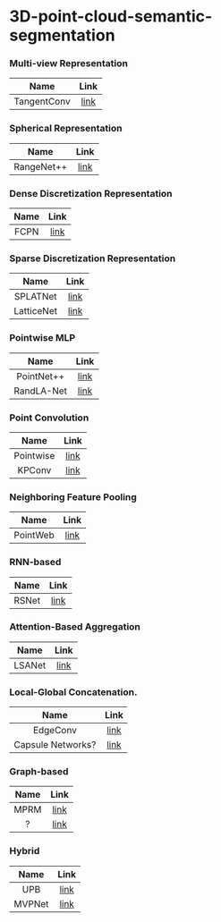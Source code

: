 # 3D-point-cloud-semantic-segmentation



### Multi-view Representation

| Name | Link |
|:---------:|:---------:|
| TangentConv | [link](https://github.com/tatarchm/tangent_conv) |



### Spherical Representation

| Name | Link |
|:---------:|:---------:|
| RangeNet++ | [link](https://github.com/PRBonn/rangenet_lib) |



### Dense Discretization Representation

| Name | Link |
|:---------:|:---------:|
| FCPN | [link](https://github.com/drethage/fully-convolutional-point-network) |




### Sparse Discretization Representation

| Name | Link |
|:---------:|:---------:|
| SPLATNet | [link](https://github.com/NVlabs/splatnet) |
| LatticeNet | [link](https://github.com/AIS-Bonn/lattice_net) |



### Pointwise MLP

| Name | Link |
|:---------:|:---------:|
| PointNet++  | [link](https://github.com/charlesq34/pointnet2) |
| RandLA-Net  | [link](https://github.com/QingyongHu/RandLA-Net) |




### Point Convolution

| Name | Link |
|:---------:|:---------:|
| Pointwise | [link](https://github.com/hkust-vgd/pointwise) |
| KPConv | [link](https://github.com/HuguesTHOMAS/KPConv) |


### Neighboring Feature Pooling
| Name | Link |
|:---------:|:---------:|
| PointWeb  | [link](https://github.com/hszhao/PointWeb) |


### RNN-based

| Name | Link |
|:---------:|:---------:|
| RSNet | [link](https://github.com/qianguih/RSNet) |


### Attention-Based Aggregation
| Name | Link |
|:---------:|:---------:|
| LSANet | [link](https://github.com/LinZhuoChen/LSANet) |


### Local-Global Concatenation.
| Name | Link |
|:---------:|:---------:|
| EdgeConv | [link](https://github.com/WangYueFt/dgcnn) |
| Capsule Networks? | [link](https://github.com/yongheng1991/3D-point-capsule-networks) |


### Graph-based 

| Name | Link |
|:---------:|:---------:|
| MPRM | [link](https://github.com/plusmultiply/mprm) |
| ? | [link](https://github.com/alex-xun-xu/WeakSupPointCloudSeg) |


### Hybrid 

| Name | Link |
|:---------:|:---------:|
| UPB | [link](https://github.com/ken012git/joint_point_based) |
| MVPNet | [link](https://github.com/maxjaritz/mvpnet) |
